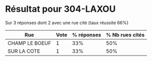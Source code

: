 # Résultat pour 304-LAXOU

Sur 3 réponses dont 2 avec une rue cité (taux réussite 66%)

| Rue | Vote | % réponses | % Nb rues cités|
|-----|------|------------|----------------|
| CHAMP LE BOEUF | 1 | 33% | 50%|
| SUR LA COTE | 1 | 33% | 50%|
